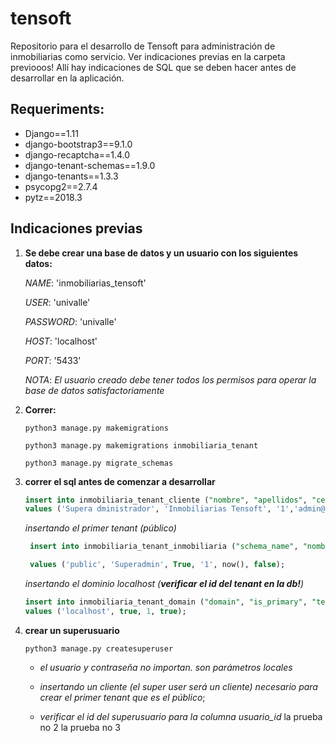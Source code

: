 # tensoft

Repositorio para el desarrollo de Tensoft para administración de inmobiliarias como servicio. Ver indicaciones previas en la carpeta previooos! Allí hay indicaciones de SQL que se deben hacer antes de desarrollar en la aplicación.

## Requeriments:
* Django==1.11
* django-bootstrap3==9.1.0
* django-recaptcha==1.4.0
* django-tenant-schemas==1.9.0
* django-tenants==1.3.3
* psycopg2==2.7.4
* pytz==2018.3

## Indicaciones previas

1. **Se debe crear una base de datos y un usuario con los siguientes datos:**

    *NAME*: 'inmobiliarias_tensoft'

    *USER*: 'univalle'

    *PASSWORD*: 'univalle'

    *HOST*: 'localhost'

    *PORT*: '5433'

    *NOTA*: *El usuario creado debe tener todos los permisos para operar la base de datos satisfactoriamente*

2. **Correr:**

    `python3 manage.py makemigrations` 

    `python3 manage.py makemigrations inmobiliaria_tenant`

    `python3 manage.py migrate_schemas` 


3. **correr el sql antes de comenzar a desarrollar**
    
    ```sql
    insert into inmobiliaria_tenant_cliente ("nombre", "apellidos", "cedula", "correo", "estado", "usuario_id")
    values ('Supera dministrador', 'Inmobiliarias Tensoft', '1','admin@super.tf', True, 1);
    ```

    *insertando el primer tenant (público)*

    ```sql
     insert into inmobiliaria_tenant_inmobiliaria ("schema_name", "nombre", "estado", "representante_id", "fecha_registro",        "solicitud_baja")

     values ('public', 'Superadmin', True, '1', now(), false);
     ```

    *insertando el dominio localhost (**verificar el id del tenant en la db!**)*

    ```sql
    insert into inmobiliaria_tenant_domain ("domain", "is_primary", "tenant_id", "estado")
    values ('localhost', true, 1, true);
    ```

4. **crear un superusuario**

    `python3 manage.py createsuperuser`

      - *el usuario y contraseña no importan. son parámetros locales*

      - *insertando un cliente (el super user será un cliente) necesario para crear el primer tenant que es el público*;

      - *verificar el id del superusuario para la columna usuario_id*
     la prueba no 2
     la prueba no 3
